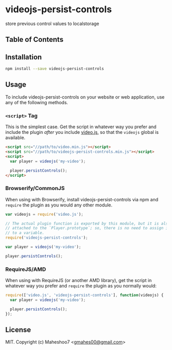 # videojs-persist-controls

store previous control values to localstorage 

## Table of Contents

<!-- START doctoc -->
<!-- END doctoc -->
## Installation

```sh
npm install --save videojs-persist-controls
```

## Usage

To include videojs-persist-controls on your website or web application, use any of the following methods.

### `<script>` Tag

This is the simplest case. Get the script in whatever way you prefer and include the plugin _after_ you include [video.js][videojs], so that the `videojs` global is available.

```html
<script src="//path/to/video.min.js"></script>
<script src="//path/to/videojs-persist-controls.min.js"></script>
<script>
  var player = videojs('my-video');

  player.persistControls();
</script>
```

### Browserify/CommonJS

When using with Browserify, install videojs-persist-controls via npm and `require` the plugin as you would any other module.

```js
var videojs = require('video.js');

// The actual plugin function is exported by this module, but it is also
// attached to the `Player.prototype`; so, there is no need to assign it
// to a variable.
require('videojs-persist-controls');

var player = videojs('my-video');

player.persistControls();
```

### RequireJS/AMD

When using with RequireJS (or another AMD library), get the script in whatever way you prefer and `require` the plugin as you normally would:

```js
require(['video.js', 'videojs-persist-controls'], function(videojs) {
  var player = videojs('my-video');

  player.persistControls();
});
```

## License

MIT. Copyright (c) Maheshoo7 &lt;gmahes00@gmail.com&gt;


[videojs]: http://videojs.com/
